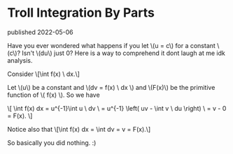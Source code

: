 <head>
<script type="text/javascript" id="MathJax-script" async
  src="https://cdn.jsdelivr.net/npm/mathjax@3/es5/tex-mml-chtml.js">
</script>
</head>

# Troll Integration By Parts
published 2022-05-06

Have you ever wondered what happens if you let \\(u = c\\) for a constant \\(c\\)? Isn't \\(du\\) just 0? Here is a way to comprehend it dont laugh at me idk analysis.

Consider
\\[\int f(x) \ dx.\\]

Let \\(u\\) be a constant and \\(dv = f(x) \ dx \\) and \\(F(x)\\) be the primitive function of \\( f(x) \\). So we have

\\[
    \int f(x) dx = u^{-1}\int  u \ dv  \\
    = u^{-1} \left( uv - \int v \ du \right) \\
    = v - 0 = F(x).
\\]

Notice also that
\\[\int f(x) dx = \int dv = v = F(x).\\]

So basically you did nothing. :)
